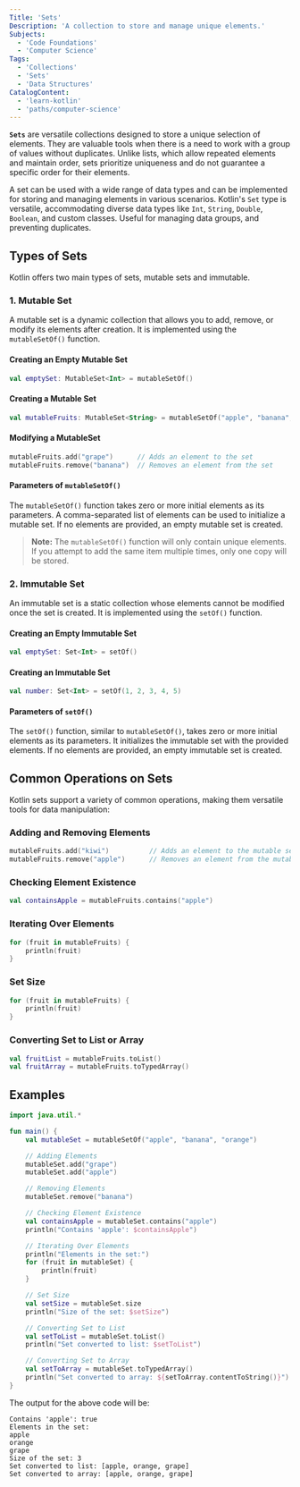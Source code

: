 ```yaml
---
Title: 'Sets'
Description: 'A collection to store and manage unique elements.'
Subjects:
  - 'Code Foundations'
  - 'Computer Science'
Tags:
  - 'Collections'
  - 'Sets'
  - 'Data Structures'
CatalogContent:
  - 'learn-kotlin'
  - 'paths/computer-science'
---
```


**`Sets`** are versatile collections designed to store a unique selection of elements. They are valuable tools when there is a need to work with a group of values without duplicates. Unlike lists, which allow repeated elements and maintain order, sets prioritize uniqueness and do not guarantee a specific order for their elements.

A set can be used with a wide range of data types and can be implemented for storing and managing elements in various scenarios. Kotlin's `Set` type is versatile, accommodating diverse data types like `Int`, `String`, `Double`, `Boolean`, and custom classes. Useful for managing data groups, and preventing duplicates.

## Types of Sets

Kotlin offers two main types of sets, mutable sets and immutable.

### 1. Mutable Set

A mutable set is a dynamic collection that allows you to add, remove, or modify its elements after creation. It is implemented using the `mutableSetOf()` function.

#### Creating an Empty Mutable Set

```kotlin
val emptySet: MutableSet<Int> = mutableSetOf()
```

#### Creating a Mutable Set

```kotlin
val mutableFruits: MutableSet<String> = mutableSetOf("apple", "banana", "orange")
```

#### Modifying a MutableSet

```kotlin
mutableFruits.add("grape")      // Adds an element to the set
mutableFruits.remove("banana")  // Removes an element from the set
```

#### Parameters of `mutableSetOf()`

The `mutableSetOf()` function takes zero or more initial elements as its parameters. A comma-separated list of elements can be used to initialize a mutable set. If no elements are provided, an empty mutable set is created.

> **Note:** The `mutableSetOf()` function will only contain unique elements. If you attempt to add the same item multiple times, only one copy will be stored.

### 2. Immutable Set

An immutable set is a static collection whose elements cannot be modified once the set is created. It is implemented using the `setOf()` function.

#### Creating an Empty Immutable Set

```kotlin
val emptySet: Set<Int> = setOf()
```

#### Creating an Immutable Set

```kotlin
val number: Set<Int> = setOf(1, 2, 3, 4, 5)
```

#### Parameters of `setOf()`

The `setOf()` function, similar to `mutableSetOf()`, takes zero or more initial elements as its parameters.
It initializes the immutable set with the provided elements. If no elements are provided, an empty immutable set is created.

## Common Operations on Sets

Kotlin sets support a variety of common operations, making them versatile tools for data manipulation:

### Adding and Removing Elements

```kotlin
mutableFruits.add("kiwi")          // Adds an element to the mutable set
mutableFruits.remove("apple")      // Removes an element from the mutable set
```

### Checking Element Existence

```kotlin
val containsApple = mutableFruits.contains("apple")
```

### Iterating Over Elements

```kotlin
for (fruit in mutableFruits) {
    println(fruit)
}
```

### Set Size

```kotlin
for (fruit in mutableFruits) {
    println(fruit)
}
```

### Converting Set to List or Array

```kotlin
val fruitList = mutableFruits.toList()
val fruitArray = mutableFruits.toTypedArray()
```

## Examples

```kotlin
import java.util.*

fun main() {
    val mutableSet = mutableSetOf("apple", "banana", "orange")

    // Adding Elements
    mutableSet.add("grape")
    mutableSet.add("apple")

    // Removing Elements
    mutableSet.remove("banana")

    // Checking Element Existence
    val containsApple = mutableSet.contains("apple")
    println("Contains 'apple': $containsApple")

    // Iterating Over Elements
    println("Elements in the set:")
    for (fruit in mutableSet) {
        println(fruit)
    }

    // Set Size
    val setSize = mutableSet.size
    println("Size of the set: $setSize")

    // Converting Set to List
    val setToList = mutableSet.toList()
    println("Set converted to list: $setToList")

    // Converting Set to Array
    val setToArray = mutableSet.toTypedArray()
    println("Set converted to array: ${setToArray.contentToString()}")
}
```

The output for the above code will be:

```shell
Contains 'apple': true
Elements in the set:
apple
orange
grape
Size of the set: 3
Set converted to list: [apple, orange, grape]
Set converted to array: [apple, orange, grape]
```
